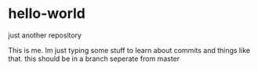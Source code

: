 # hello-world
just another repository

This is me. Im just typing some stuff to learn about commits and things like that. 
this should be in a branch seperate from master
